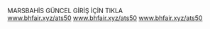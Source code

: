 MARSBAHİS GÜNCEL GİRİŞ İÇİN TIKLA  
    www.bhfair.xyz/ats50
    www.bhfair.xyz/ats50 
    www.bhfair.xyz/ats50
